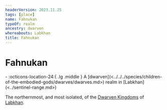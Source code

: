 ```yaml
---
headerVersion: 2023.11.25
tags: [place]
name: Fahnukan
typeOf: realm
ancestry: dwarven
whereabouts: Labkhan
title: Fahnukan
---
```

# Fahnukan
<div class="grid cards ext-narrow-margin ext-one-column" markdown>
-    :octicons-location-24:{ .lg .middle } A [dwarven](<../../../species/children-of-the-embodied-gods/dwarves/dwarves.md>) realm in [Labkhan](<../sentinel-range.md>)  
</div>


The northernmost, and most isolated, of the [Dwarven Kingdoms](<./dwarven-kingdoms.md>) of [Labkhan](<../sentinel-range.md>). 


